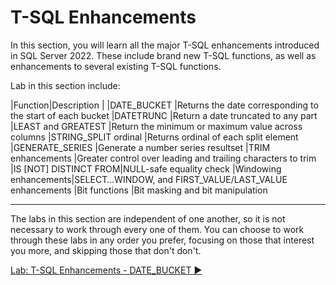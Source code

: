 ﻿# T-SQL Enhancements

In this section, you will learn all the major T-SQL enhancements introduced in SQL Server 2022. These include brand new T-SQL functions, as well as enhancements to several existing T-SQL functions.

Lab in this section include:

|Function|Description
|
|DATE_BUCKET           |Returns the date corresponding to the start of each bucket
|DATETRUNC             |Return a date truncated to any part
|LEAST and GREATEST    |Return the minimum or maximum value across columns
|STRING_SPLIT ordinal  |Returns ordinal of each split element
|GENERATE_SERIES       |Generate a number series resultset
|TRIM enhancements     |Greater control over leading and trailing characters to trim
|IS [NOT] DISTINCT FROM|NULL-safe equality check
|Windowing enhancements|SELECT…WINDOW, and FIRST_VALUE/LAST_VALUE enhancements
|Bit functions         |Bit masking and bit manipulation

___

The labs in this section are independent of one another, so it is not necessary to work through every one of them. You can choose to work through these labs in any order you prefer, focusing on those that interest you more, and skipping those that don't don't.

[Lab: T-SQL Enhancements - DATE_BUCKET ▶](https://github.com/lennilobel/sql2022-workshop-hol/blob/main/HOL/1.%20T-SQL%20Enhancements/1.%20DATE_BUCKET.md)

